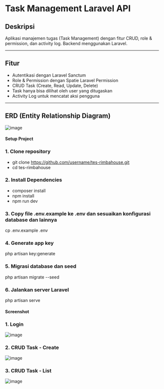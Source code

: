 # Task Management Laravel API

## Deskripsi
Aplikasi manajemen tugas (Task Management) dengan fitur CRUD, role & permission, dan activity log. Backend menggunakan Laravel.

---

## Fitur
- Autentikasi dengan Laravel Sanctum 
- Role & Permission dengan Spatie Laravel Permission
- CRUD Task (Create, Read, Update, Delete)
- Task hanya bisa dilihat oleh user yang ditugaskan
- Activity Log untuk mencatat aksi pengguna

---

## ERD (Entity Relationship Diagram)
![image](https://github.com/user-attachments/assets/a0d20fe1-870b-4cc7-b90b-c1a4f1d69a9b)


#### Setup Project

### 1. Clone repository
- git clone https://github.com/username/tes-rimbahouse.git
- cd tes-rimbahouse

### 2. Install Dependencies
- composer install
- npm install
- npm run dev

### 3. Copy file .env.example ke .env dan sesuaikan konfigurasi database dan lainnya
cp .env.example .env

### 4. Generate app key
php artisan key:generate

### 5. Migrasi database dan seed
php artisan migrate --seed

### 6. Jalankan server Laravel
php artisan serve


#### Screenshot
### 1. Login
![image](https://github.com/user-attachments/assets/be4cbdc1-42a2-4f8c-b754-7ed3db080722)
### 2. CRUD Task - Create
![image](https://github.com/user-attachments/assets/6e774eae-fc48-4bf3-ad21-9de611f55ecf)
### 3. CRUD Task - List
![image](https://github.com/user-attachments/assets/0338ce5d-5490-49f8-96ea-df4c4a389a84)
